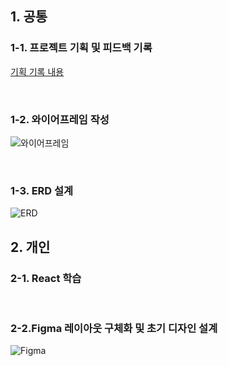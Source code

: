 ## 1. 공통

### 1-1. 프로젝트 기획 및 피드백 기록
[기획 기록 내용](https://patch-country-94e.notion.site/17b539f5950680e79db0ca4f92ce9ec8?pvs=73)

<br>

### 1-2. 와이어프레임 작성
![와이어프레임](./images/excalidraw.png)

<br>

### 1-3. ERD 설계
![ERD](./images/ERD.png)

## 2. 개인

### 2-1. React 학습

<br>

### 2-2.Figma 레이아웃 구체화 및 초기 디자인 설계
![Figma](./images/Figma.png)
